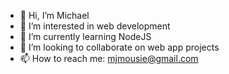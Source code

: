 - 👋 Hi, I’m Michael
- 👀 I’m interested in web development
- 🌱 I’m currently learning NodeJS
- 💞️ I’m looking to collaborate on web app projects
- 📫 How to reach me: mjmousie@gmail.com

<!---
mjmousie/mjmousie is a ✨ special ✨ repository because its `README.md` (this file) appears on your GitHub profile.
You can click the Preview link to take a look at your changes.
--->
